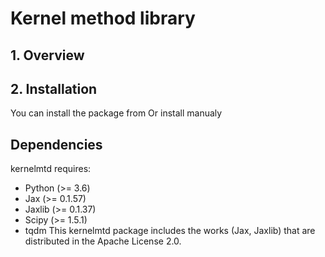 # Kernel method library
## 1\. Overview
## 2\. Installation

You can install the package from
Or install manualy

## Dependencies

kernelmtd requires:

- Python (>= 3.6)   
- Jax (>= 0.1.57)   
- Jaxlib (>= 0.1.37)   
- Scipy (>= 1.5.1)
- tqdm
This kernelmtd package includes the works (Jax, Jaxlib) that are distributed in the Apache License 2.0.